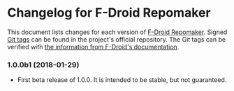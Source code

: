# Changelog for F-Droid Repomaker

This document lists changes for each version of
[F-Droid Repomaker](https://f-droid.org/repomaker/).
Signed [Git tags](https://gitlab.com/fdroid/repomaker/tags) can be found
in the project's official repository.
The Git tags can be verified with
[the information from F-Droid's documentation](https://f-droid.org/docs/Release_Channels_and_Signing_Keys/).

### 1.0.0b1 (2018-01-29)

* First beta release of 1.0.0. It is intended to be stable, but not
guaranteed.
